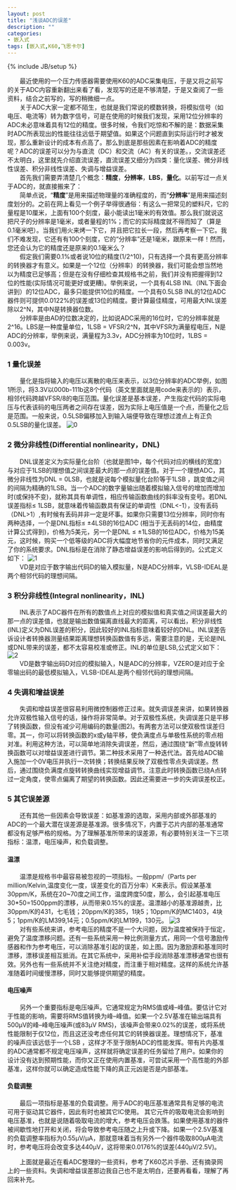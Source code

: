 ```yaml
---
layout: post
title: "浅谈ADC的误差"
description: ""
categories: 
- 嵌入式
tags: [嵌入式,K60,飞思卡尔]
---
```

{% include JB/setup %}

　　最近使用的一个压力传感器需要使用K60的ADC采集电压，于是又将之前写的关于ADC内容重新翻出来看了看，发现写的还是不够清楚，于是又查阅了一些资料，结合之前写的，写的稍微细一点。  
　　关于ADC大家一定都不陌生，也就是我们常说的模数转换，将模拟信号（如电压、电流等）转为数字信号，可是在使用的时候我们发现，采用12位分辨率的ADC未必意味着具有12位的精度。很多时候，令我们吃惊和不解的是：数据采集时ADC所表现出的性能往往远低于期望值。如果这个问题直到实际运行时才被发现，那么重新设计的成本有点高了。那么到底是那些因素在影响着ADC的精度呢？ADC的误差可以分为与直流（DC）和交流（AC）有关的误差。，交流误差还不太明白，这里就先介绍直流误差，直流误差又细分为四类：量化误差、微分非线性误差、积分非线性误差、失调与增益误差。    
　　首先我们需要弄清楚几个概念：**精度**，**分辨率**，**LBS**，**量化**。以前写过一点关于ADC的，就直接搬来了：    
　　简单点说，“**精度**”是用来描述物理量的准确程度的，而“**分辨率**”是用来描述刻度划分的。之前在网上看见一个例子举得很通俗：有这么一把常见的塑料尺，它的量程是10厘米，上面有100个刻度，最小能读出1毫米的有效值。那么我们就说这把尺子的分辨率是1毫米，或者量程的1%；而它的实际精度就不得而知了（算是0.1毫米吧）。当我们用火来烤一下它，并且把它拉长一段，然后再考察一下它。我们不难发现，它还有有100个刻度，它的“分辨率”还是1毫米，跟原来一样！然而，您还会认为它的精度还是原来的0.1毫米么？  
　　假定我们需要0.1%或者说10位的精度(1/2^10)，只有选择一个具有更高分辨率的转换器才有意义。如果是一个12位（分辨率）的转换器，我们可能会想当然地以为精度已足够高；但是在没有仔细检查其规格书之前，我们并没有把握得到12位的性能(实际情况可能更好或更糟)。举例来说，一个具有4LSB INL（INL下面会讲到）的12位ADC，最多只能提供10位的精度。一个具有0.5LSB INL的12位ADC器件则可提供0.0122%的误差或13位的精度。要计算最佳精度，可用最大INL误差除以2^N，其中N是转换器位数。  
　　分辨率是由AD的位数决定的，比如说ADC采用的16位时，它的分辨率就是2^16。LBS是一种度量单位，1LSB = VFSR/2^N，其中VFSR为满量程电压，N是ADC的分辨率，举例来说，满量程为3.3v，ADC分辨率为10位时，1LBS = 0.003v。
### 1 量化误差
　　量化是指将输入的电压以离散的电压来表示，以3位分辨率的ADC举例，如图1所示，将3.3V以000b-111b这8个代码（英文里面就是用code来表示的）表示，相邻代码跨越VFSR/8的电压范围。量化误差是基本误差，产生指定代码的实际电压与代表该码的电压两者之间存在误差，因为实际上电压值是一个点，而量化之后是范围。一般来说，0.5LSB偏移加入到输入端便导致在理想过渡点上有正负0.5LSB的量化误差。
![0](http://github-blog.qiniudn.com/2014-07-31-adc-0.PNG)
### 2 微分非线性(Differential nonlinearity，DNL)

　　DNL误差定义为实际量化台阶（也就是图1中，每个代码对应的横线的宽度）与对应于1LSB的理想值之间误差最大的那一点的误差值。对于一个理想ADC，其微分非线性为DNL = 0LSB，也就是说每个模拟量化台阶等于1LSB ，跳变值之间的间隔为精确的1LSB。当一个ADC的数字量输出随着模拟输入信号的增加而增加时(或保持不变)，就称其具有单调性，相应传输函数曲线的斜率没有变号。若DNL误差指标≤ 1LSB，就意味着传输函数具有保证的单调性（DNL<-1），没有丢码（DNL>1）,有时候有丢码并非一定是坏事。如果你只需要13位分辨率，同时你有两种选择，一个是DNL指标≤ ±4LSB的16位ADC (相当于无丢码的14位，由精度计算公式得到)，价格为5美元，另一个是DNL ≤ ±1LSB的16位ADC，价格为15美元，这时候，购买一个低等级的ADC将大幅度地节省你的元件成本，同时又满足了你的系统要求。DNL指标是在消除了静态增益误差的影响后得到的。公式定义如下：
![1](http://github-blog.qiniudn.com/2014-07-31-adc-1.PNG)  
　　VD是对应于数字输出代码D的输入模拟量，N是ADC分辨率，VLSB-IDEAL是两个相邻代码的理想间隔。
### 3 积分非线性(Integral nonlinearity，INL)
　　INL表示了ADC器件在所有的数值点上对应的模拟值和真实值之间误差最大的那一点的误差值，也就是输出数值偏离直线最大的距离，可以看出，积分非线性(INL)定义为DNL误差的积分，因此较好的INL指标意味着较好的DNL。INL误差告诉设计者转换器测量结果距离理想转换函数值有多远，需要注意的是，无论是INL或DNL带来的误差，都不太容易校准或修正。INL的单位是LSB,公式定义如下：
![2](http://github-blog.qiniudn.com/2014-07-31-adc-2.PNG)  
　　VD是数字输出码D对应的模拟输入，N是ADC的分辨率，VZERO是对应于全零输出码的最低模拟输入，VLSB-IDEAL是两个相邻代码的理想间隔。

### 4 失调和增益误差

　　失调和增益误差很容易利用微控制器修正过来。就失调误差来讲，如果转换器允许双极性输入信号的话，操作将非常简单。对于双极性系统，失调误差只是平移了转换函数，但没有减少可用编码的数量(图2)。有两套方法可以使双极性误差归零。其一，你可以将转换函数的x或y轴平移，使负满度点与单极性系统的零点相对准。利用这种方法，可以简单地消除失调误差，然后，通过围绕“新”零点旋转转换函数可以对增益误差进行调节。第二种技术采用了一种迭代法。首先给ADC输入施加一个0V电压并执行一次转换；转换结果反映了双极性零点失调误差。然后，通过围绕负满度点旋转转换曲线实现增益调节。注意此时转换函数已绕A点转过一定角度，使零点偏离了期望的转换函数。因此还需要进一步的失调误差校正。

### 5 其它误差源
　　还有其他一些因素会导致误差：如基准源的选取，采用内部或外部基准的ADC的一个最大潜在误差源是基准源。很多情况下，内置于芯片内部的基准通常都没有足够严格的规格。为了理解基准所带来的误差源，有必要特别关注一下三项指标：温漂，电压噪声，和负载调整。  
#### 温漂 ###
　　温漂是规格书中最容易被忽视的一项指标。一般ppm/（Parts per million/Kelvin,温度变化一度，误差变化的百万分率）K来表示。假设某基准30ppm/K，系统在20~70度之间工作，温度跨度50度，那么，会引起基准电压30*50=1500ppm的漂移，从而带来0.15%的误差。温漂越小的基准源越贵，比30ppm/K的431，七毛钱；20ppm/K的385，1块5；10ppm/K的MC1403，4块5；1ppm/K的LM399,14元；0.5ppm/K的LM199，130元。
![3](http://github-blog.qiniudn.com/2014-07-31-adc-3.PNG)  
　　对有些系统来讲，参考电压的精度不是一个大问题，因为温度被保持于恒定，避免了温度漂移问题。还有一些系统采用一种比例测量方式，用同一个信号激励传感器和作为参考电压，可以消除基准引起的误差，如上图。因为激励源和基准同时漂移，漂移误差相互抵消。在其它系统中，采用补偿手段消除基准漂移通常也很有效。另外也有一些系统并不关注绝对精度，而注重于相对精度。这样的系统允许基准随着时间缓慢漂移，同时又能够提供期望的精度。  
#### 电压噪声 ####
　　另外一个重要指标是电压噪声。它通常规定为RMS值或峰–峰值。要估计它对于性能的影响，需要将RMS值转换为峰–峰值。如果一个2.5V基准在输出端具有500µV的峰–峰电压噪声(或83µV RMS)，该噪声会带来0.02%的误差，或将系统性能限制于仅12位，而且这还没考虑任何其它的转换器误差。理想情况下，基准的噪声应该远低于一个LSB ，这样才不至于限制ADC的性能发挥。带有片内基准的ADC通常都不规定电压噪声，这样就将确定误差的任务留给了用户。如果你的设计没有达到预期性能，而你又正在使用内置基准，可尝试采用一个高性能的外部基准，这样你就可以确定造成性能下降的真正元凶是否是内部基准。  
#### 负载调整 ####
　　最后一项指标是基准的负载调整。用于ADC的电压基准通常具有足够的电流可用于驱动其它器件，因此有时也被其它IC使用。 其它元件的吸取电流会影响到电压基准，也就是说随着吸取电流的增大，参考电压会跌落。如果使用基准的器件被间歇性地打开和关闭，将会导致参考电压随之上升或下降。如果一个2.5V基准的负载调整率指标为0.55µV/µA，那就意味着当有另外一个器件吸取800µA电流时，参考电压将会改变多达440µV，这将带来0.0176%的误差(440µV/2.5V)。

　　上面就是最近在看ADC整理的一些资料，参考了K60芯片手册、还有摘录网上的一些资料。失调和增益误差那边我自己也不是太明白，还要再看看，理解了再回来补充。